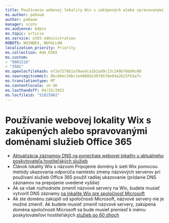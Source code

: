 ```yaml
---
title: Používanie webovej lokality Wix s zakúpených alebo spravovanými doménami služieb Office 365
ms.author: pebaum
author: pebaum
manager: scotv
ms.audience: Admin
ms.topic: article
ms.service: o365-administration
ROBOTS: NOINDEX, NOFOLLOW
localization_priority: Priority
ms.collection: Adm_O365
ms.custom:
- "9001516"
- "3582"
ms.openlocfilehash: ef2e7278b1a70aedca1b2ad9c13c249bf8b09c00
ms.sourcegitcommit: 8bc60ec34bc1e40685e3976576e04a2623f63a7c
ms.translationtype: MT
ms.contentlocale: sk-SK
ms.lasthandoff: 04/15/2021
ms.locfileid: "51825962"
---
```

# <a name="using-wix-website-with-office-365-purchased-or-managed-domains"></a>Používanie webovej lokality Wix s zakúpených alebo spravovanými doménami služieb Office 365

- [Aktualizácia záznamov DNS na ponechaie webovej lokality u aktuálneho poskytovateľa hostiteľských služieb](https://docs.microsoft.com/microsoft-365/admin/dns/update-dns-records-to-retain-current-hosting-provider)
- Článok lokality Wix s názvom Pripojenie domény k sieti Wix pomocou metódy ukazovania odporúča namiesto zmeny názvových serverov pri používaní služieb Office 365 použiť radšej ukazovanie (pridanie DNS záznamov na prepojenie uvedené vyššie)
- Ak sa však rozhodnete zmeniť názvové servery na Wix, budete musieť vytvoriť DNS záznamy  [na lokalite Wix pre spoločnosť Microsoft](https://docs.microsoft.com/microsoft-365/admin/dns/create-dns-records-at-wix?view=o365-worldwide)
- Ak ste doménu zakúpili od spoločnosti Microsoft, názvové servery nie je možné zmeniť. Ak budete musieť zmeniť názvové servery, zakúpená doména spoločnosti Microsoft sa bude musieť preniesť k inému poskytovateľovi hostiteľských  [služieb po 60 dňoch](https://docs.microsoft.com/microsoft-365/admin/get-help-with-domains/transfer-a-domain-from-microsoft-to-another-host)